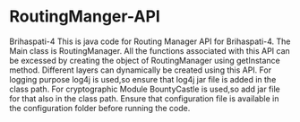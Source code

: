 # RoutingManger-API
Brihaspati-4
This is java code for Routing Manager API for Brihaspati-4.
The Main class is RoutingManager.
All the functions associated with this API can be excessed by creating the object of RoutingManager using getInstance method.
Different layers can dynamically be created using this API.
For logging purpose log4j is used,so ensure that log4j jar file is added in the class path.
For cryptographic Module BountyCastle is used,so add jar file for that also in the class path.
Ensure that configuration file is available in the configuration folder before running the code.

